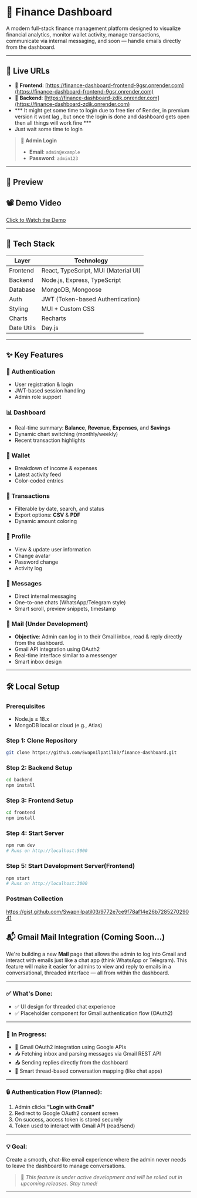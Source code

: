# 💼 Finance Dashboard

A modern full-stack finance management platform designed to visualize financial analytics, monitor wallet activity, manage transactions, communicate via internal messaging, and soon — handle emails directly from the dashboard.

---

## 🔗 Live URLs

- 🔹 **Frontend**: [https://finance-dashboard-frontend-9gsr.onrender.com](https://finance-dashboard-frontend-9gsr.onrender.com)
- 🔹 **Backend**: [https://finance-dashboard-zdik.onrender.com](https://finance-dashboard-zdik.onrender.com)
- *** It might get some time to login due to free tier of Render, in premium version it wont lag , but once the login is done and dashboard gets open then all things will work fine ***
- Just wait some time to login

> 🧪 **Admin Login**
>
> - **Email**: `admin@example`  
> - **Password**: `admin123`

---

## 🎥 Preview
## 📽️ Demo Video
[Click to Watch the Demo](https://github.com/Swapnilpatil03/finance-dashboard/releases/download/v1.0.0/React.App.-.Google.Chrome.2025-06-30.00-01-21.mp4)








---

## 🧰 Tech Stack

| Layer     | Technology                              |
|-----------|------------------------------------------|
| Frontend  | React, TypeScript, MUI (Material UI)     |
| Backend   | Node.js, Express, TypeScript             |
| Database  | MongoDB, Mongoose                        |
| Auth      | JWT (Token-based Authentication)         |
| Styling   | MUI + Custom CSS                         |
| Charts    | Recharts                                 |
| Date Utils| Day.js                                   |

---

## ✨ Key Features

### 🔐 Authentication
- User registration & login
- JWT-based session handling
- Admin role support

### 📊 Dashboard
- Real-time summary: **Balance**, **Revenue**, **Expenses**, and **Savings**
- Dynamic chart switching (monthly/weekly)
- Recent transaction highlights

### 💼 Wallet
- Breakdown of income & expenses
- Latest activity feed
- Color-coded entries

### 📁 Transactions
- Filterable by date, search, and status
- Export options: **CSV** & **PDF**
- Dynamic amount coloring

### 👤 Profile
- View & update user information
- Change avatar
- Password change
- Activity log

### 💬 Messages
- Direct internal messaging
- One-to-one chats (WhatsApp/Telegram style)
- Smart scroll, preview snippets, timestamp

### 📧 Mail (Under Development)
- **Objective**: Admin can log in to their Gmail inbox, read & reply directly from the dashboard.
- Gmail API integration using OAuth2
- Real-time interface similar to a messenger
- Smart inbox design

---

## 🛠️ Local Setup

### Prerequisites
- Node.js ≥ 18.x
- MongoDB local or cloud (e.g., Atlas)

### Step 1: Clone Repository

```bash
git clone https://github.com/Swapnilpatil03/finance-dashboard.git
````

### Step 2: Backend Setup 

```` bash
cd backend
npm install
````

### Step 3: Frontend Setup

```` bash
cd frontend
npm install
````

### Step 4: Start Server

````bash
npm run dev
# Runs on http://localhost:5000
````

### Step 5: Start Development Server(Frontend)
````bash
npm start
# Runs on http://localhost:3000
````


### Postman Collection
https://gist.github.com/Swapnilpatil03/9772e7ce9f78af14e26b728527029041


## 📬 Gmail Mail Integration (Coming Soon...)

We're building a new **Mail** page that allows the admin to log into Gmail and interact with emails just like a chat app (think WhatsApp or Telegram). This feature will make it easier for admins to view and reply to emails in a conversational, threaded interface — all from within the dashboard.

---

### ✅ What's Done:

- ✅ UI design for threaded chat experience  
- ✅ Placeholder component for Gmail authentication flow (OAuth2)

---

### 🔧 In Progress:

- 🔄 Gmail OAuth2 integration using Google APIs  
- 📥 Fetching inbox and parsing messages via Gmail REST API  
- 📤 Sending replies directly from the dashboard  
- 🔁 Smart thread-based conversation mapping (like chat apps)

---

### 🔒 Authentication Flow (Planned):

1. Admin clicks **"Login with Gmail"**
2. Redirect to Google OAuth2 consent screen
3. On success, access token is stored securely
4. Token used to interact with Gmail API (read/send)

---

### 💡 Goal:

Create a smooth, chat-like email experience where the admin never needs to leave the dashboard to manage conversations.

> 🚧 *This feature is under active development and will be rolled out in upcoming releases. Stay tuned!*

---


